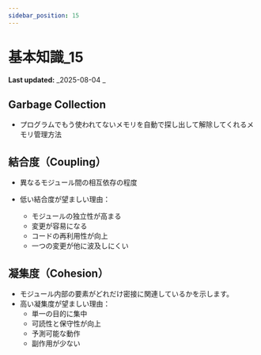 ```yaml
---
sidebar_position: 15
---
```


# 基本知識\_15

**Last updated:** _2025-08-04 _

## Garbage Collection

- プログラムでもう使われてないメモリを自動で探し出して解除してくれるメモリ管理方法

## 結合度（Coupling）

- 異なるモジュール間の相互依存の程度

- 低い結合度が望ましい理由：
  - モジュールの独立性が高まる
  - 変更が容易になる
  - コードの再利用性が向上
  - 一つの変更が他に波及しにくい

## 凝集度（Cohesion）

- モジュール内部の要素がどれだけ密接に関連しているかを示します。
- 高い凝集度が望ましい理由：
  - 単一の目的に集中
  - 可読性と保守性が向上
  - 予測可能な動作
  - 副作用が少ない
